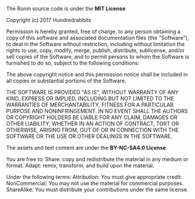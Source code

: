 The Ronin source code is under the **MIT License**

Copyright (c) 2017 Hundredrabbits

Permission is hereby granted, free of charge, to any person obtaining a copy
of this software and associated documentation files (the "Software"), to deal
in the Software without restriction, including without limitation the rights
to use, copy, modify, merge, publish, distribute, sublicense, and/or sell
copies of the Software, and to permit persons to whom the Software is
furnished to do so, subject to the following conditions:

The above copyright notice and this permission notice shall be included in all
copies or substantial portions of the Software.

THE SOFTWARE IS PROVIDED "AS IS", WITHOUT WARRANTY OF ANY KIND, EXPRESS OR
IMPLIED, INCLUDING BUT NOT LIMITED TO THE WARRANTIES OF MERCHANTABILITY,
FITNESS FOR A PARTICULAR PURPOSE AND NONINFRINGEMENT. IN NO EVENT SHALL THE
AUTHORS OR COPYRIGHT HOLDERS BE LIABLE FOR ANY CLAIM, DAMAGES OR OTHER
LIABILITY, WHETHER IN AN ACTION OF CONTRACT, TORT OR OTHERWISE, ARISING FROM,
OUT OF OR IN CONNECTION WITH THE SOFTWARE OR THE USE OR OTHER DEALINGS IN THE
SOFTWARE.

The assets and text content are under the **BY-NC-SA4.0 License**.

You are free to: Share: copy and redistribute the material in any medium or format. Adapt: remix, transform, and build upon the material.

Under the following terms: Attribution: You must give appropriate credit. NonCommercial: You may not use the material for commercial purposes. ShareAlike: You must distribute your contributions under the same license.
